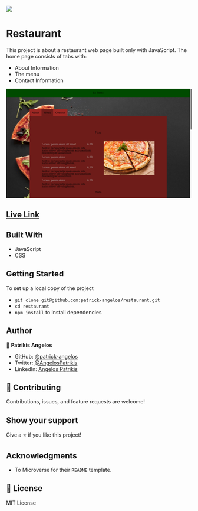 ![](https://img.shields.io/badge/Microverse-blueviolet)

# Restaurant

This project is about a restaurant web page built only with JavaScript. The home page consists of tabs with:
- About Information
- The menu
- Contact Information

![](./scrn/scrn.png)

## [Live Link](https://patrick-angelos.github.io/restaurant/)

## Built With

- JavaScript
- CSS

## Getting Started

To set up a local copy of the project

- `git clone git@github.com:patrick-angelos/restaurant.git`
- `cd restaurant`
- `npm install` to install dependencies


## Author

👤 **Patrikis Angelos**

- GitHub: [@patrick-angelos](https://github.com/patrick-angelos)
- Twitter: [@AngelosPatrikis](https://twitter.com/AngelosPatrikis)
- LinkedIn: [Angelos Patrikis](https://www.linkedin.com/in/angelos-patrikis-a590a61b5/)

## 🤝 Contributing

Contributions, issues, and feature requests are welcome!

## Show your support

Give a ⭐️ if you like this project!

## Acknowledgments

- To Microverse for their `README` template.

## 📝 License

MIT License